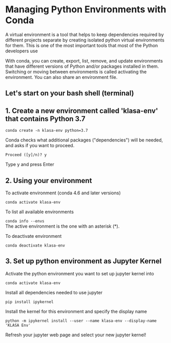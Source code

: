 # Managing Python Environments with Conda

A virtual environment is a tool that helps to keep dependencies required by different projects separate by creating isolated python virtual environments for them. This is one of the most important tools that most of the Python developers use


With conda, you can create, export, list, remove, and update environments that have different versions of Python and/or packages installed in them. Switching or moving between environments is called activating the environment. You can also share an environment file.

## Let's start on your bash shell (terminal) 
## 1. Create a new environment called 'klasa-env' that contains Python 3.7

`conda create -n klasa-env python=3.7`

Conda checks what additional packages ("dependencies") will be needed, and asks if you want to proceed.

`Proceed ([y]/n)? y`

Type y and press Enter

## 2. Using your environment 

To activate environment (conda 4.6 and later versions)

`conda activate klasa-env`

To list all available environments

`conda info --envs` <br>
The active environment is the one with an asterisk (*).

To deactivate environment

`conda deactivate klasa-env`

## 3. Set up python environment as Jupyter Kernel

Activate the python environment you want to set up jupyter kernel into

`conda activate klasa-env`

Install all dependencies needed to use jupyter

`pip install ipykernel`

Install the kernel for this environment and specify the display name

`python -m ipykernel install --user --name klasa-env --display-name 'KLASA Env'` 

Refresh your jupyter web page and select your new jupyter kernel!
